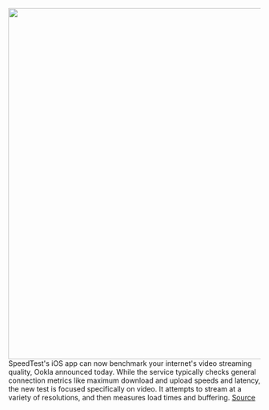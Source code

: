 <img src='https://cdn.vox-cdn.com/thumbor/5PnD5dZRLQ1EOXY8n_2vriMlV8U=/0x38:1017x624/1200x800/filters:focal(428x258:590x420)/cdn.vox-cdn.com/uploads/chorus_image/image/68785864/end_of_test_2.0.jpg' width='700px' /><br/>
SpeedTest's iOS app can now benchmark your internet's video streaming quality, Ookla announced today. While the service typically checks general connection metrics like maximum download and upload speeds and latency, the new test is focused specifically on video. It attempts to stream at a variety of resolutions, and then measures load times and buffering.
<a href='https://www.theverge.com/2021/2/8/22272018/speedtest-video-streaming-benchmark-4k-1440p-1080p-ookla-ios'> Source <a/>